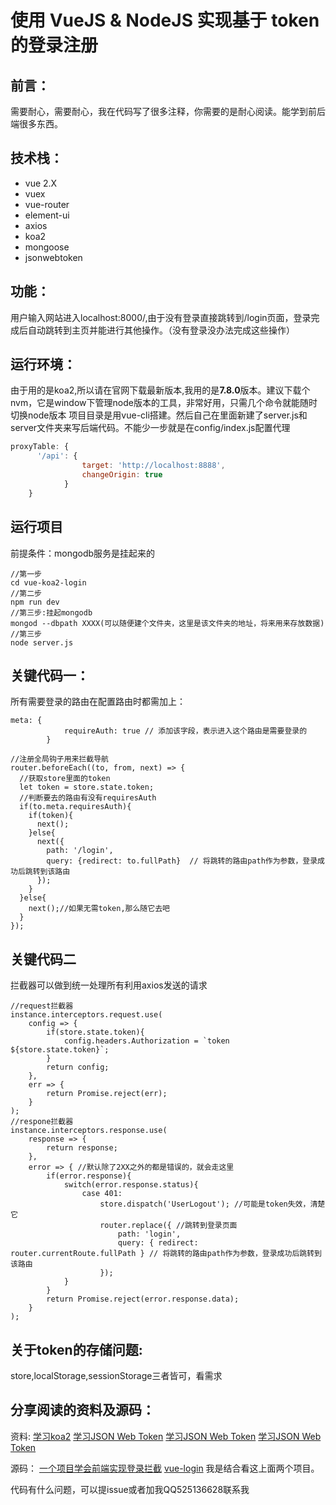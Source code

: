 ﻿# 使用 VueJS & NodeJS 实现基于 token 的登录注册

## 前言：
需要耐心，需要耐心，我在代码写了很多注释，你需要的是耐心阅读。能学到前后端很多东西。

## 技术栈：
* vue 2.X
* vuex
* vue-router
* element-ui
* axios
* koa2
* mongoose
* jsonwebtoken

## 功能：
用户输入网站进入localhost:8000/,由于没有登录直接跳转到/login页面，登录完成后自动跳转到主页并能进行其他操作。（没有登录没办法完成这些操作）

## 运行环境：
由于用的是koa2,所以请在官网下载最新版本,我用的是**7.8.0**版本。建议下载个nvm，它是window下管理node版本的工具，非常好用，只需几个命令就能随时切换node版本
项目目录是用vue-cli搭建。然后自己在里面新建了server.js和server文件夹来写后端代码。不能少一步就是在config/index.js配置代理
```javascript
proxyTable: {
      '/api': {
				target: 'http://localhost:8888',
				changeOrigin: true
			}
    }
```

## 运行项目
前提条件：mongodb服务是挂起来的
```
//第一步
cd vue-koa2-login
//第二步
npm run dev
//第三步:挂起mongodb
mongod --dbpath XXXX(可以随便建个文件夹，这里是该文件夹的地址，将来用来存放数据)
//第三步
node server.js
```

## 关键代码一：
所有需要登录的路由在配置路由时都需加上：
```
meta: {
            requireAuth: true // 添加该字段，表示进入这个路由是需要登录的
        }
```

```
//注册全局钩子用来拦截导航
router.beforeEach((to, from, next) => {
  //获取store里面的token
  let token = store.state.token;
  //判断要去的路由有没有requiresAuth
  if(to.meta.requiresAuth){
    if(token){
      next();
    }else{
      next({
        path: '/login',
        query: {redirect: to.fullPath}  // 将跳转的路由path作为参数，登录成功后跳转到该路由
      });
    }
  }else{
    next();//如果无需token,那么随它去吧
  }
});
```

## 关键代码二
拦截器可以做到统一处理所有利用axios发送的请求
```
//request拦截器
instance.interceptors.request.use(
    config => {
        if(store.state.token){
            config.headers.Authorization = `token ${store.state.token}`;
        }
        return config;
    },
    err => {
        return Promise.reject(err);
    }
);
//respone拦截器
instance.interceptors.response.use(
    response => {
        return response;
    },
    error => { //默认除了2XX之外的都是错误的，就会走这里
        if(error.response){
            switch(error.response.status){
                case 401:
                    store.dispatch('UserLogout'); //可能是token失效，清楚它
                    router.replace({ //跳转到登录页面
                        path: 'login',
                        query: { redirect: router.currentRoute.fullPath } // 将跳转的路由path作为参数，登录成功后跳转到该路由
                    });
            }
        }
        return Promise.reject(error.response.data);
    }
);
```
## 关于token的存储问题:
store,localStorage,sessionStorage三者皆可，看需求

## 分享阅读的资料及源码：
资料:
[学习koa2](https://github.com/chenshenhai/koa2-note)
[学习JSON Web Token](http://www.cocoachina.com/webapp/20151020/13824.html)
[学习JSON Web Token](http://blog.leapoahead.com/2015/09/06/understanding-jwt/)
[学习JSON Web Token](http://www.tuicool.com/articles/uuAzAbU)

源码：
[一个项目学会前端实现登录拦截](https://github.com/superman66/vue-axios-github)
[vue-login](https://github.com/ykloveyxk/vue-login)
我是结合看这上面两个项目。

代码有什么问题，可以提issue或者加我QQ525136628联系我





